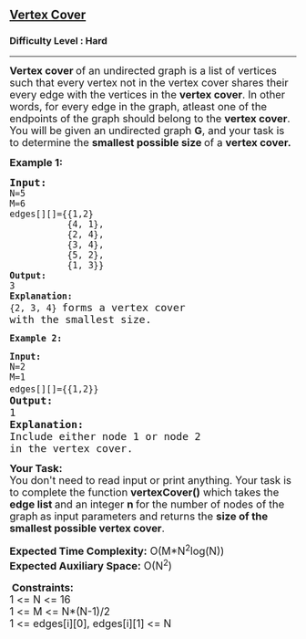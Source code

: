 <h2><a href="https://www.geeksforgeeks.org/problems/vertex-cover/1?utm_source=geeksforgeeks&utm_medium=newui_home&utm_campaign=potd">Vertex Cover</a></h2><h3>Difficulty Level : Hard</h3><hr><div class="problems_problem_content__Xm_eO"><p><span style="font-size: 18px;"><strong>Vertex cover </strong>of an undirected graph is a list of vertices such that every vertex not in the vertex cover shares their every edge with the vertices in the <strong>vertex cover</strong>. In other words, for every edge in the graph, atleast one of the endpoints of the graph should belong to the <strong>vertex cover</strong>. You will be given an undirected graph <strong>G</strong>, and your task is to determine the <strong>smallest possible size </strong>of a <strong>vertex cover.</strong></span></p>
<p><strong><span style="font-size: 18px;">Example 1:</span></strong></p>
<pre><span style="font-size: 18px;"><strong>Input:</strong><code>
N=5
M=6
edges[][]={{1,2}
           {4, 1},
           {2, 4},
           {3, 4},
           {5, 2},
           {1, 3}}
<strong>Output:</strong>
3
<strong>Explanation:</strong>
{2, 3, 4} </code>forms a vertex cover<br>with the smallest size.</span></pre>
<p><strong><span style="font-size: 18px;"><code>Example 2:</code></span></strong></p>
<pre><span style="font-size: 18px;"><code><strong>Input:</strong>
N=2
M=1
edges[][]={{1,2}}</code> <br><strong>Output:</strong> <br>1 <br><strong>Explanation:</strong> <br>Include either node 1 or node 2<br>in the vertex cover.</span></pre>
<p><span style="font-size: 18px;"><strong>Your Task:&nbsp;&nbsp;</strong><br>You don't need to read input or print anything. Your task is to complete the function <strong>vertexCover()</strong> which takes the <strong>edge list </strong>and an integer <strong>n </strong>for the number of nodes of the graph<strong>&nbsp;</strong>as input parameters&nbsp;and returns the <strong>size of the smallest possible vertex cover</strong>.</span></p>
<p><span style="font-size: 18px;"><strong>Expected Time Complexity:</strong> O(M*N<sup>2</sup>log(N))<br><strong>Expected Auxiliary Space:</strong>&nbsp;O(N<sup>2</sup>)</span><br><br>&nbsp;<span style="font-size: 18px;"><strong>Constraints:</strong><br>1 &lt;= N &lt;= 16<br>1 &lt;= M &lt;= N*(N-1)/2<br>1 &lt;= edges[i][0], edges[i][1] &lt;= N</span></p></div>